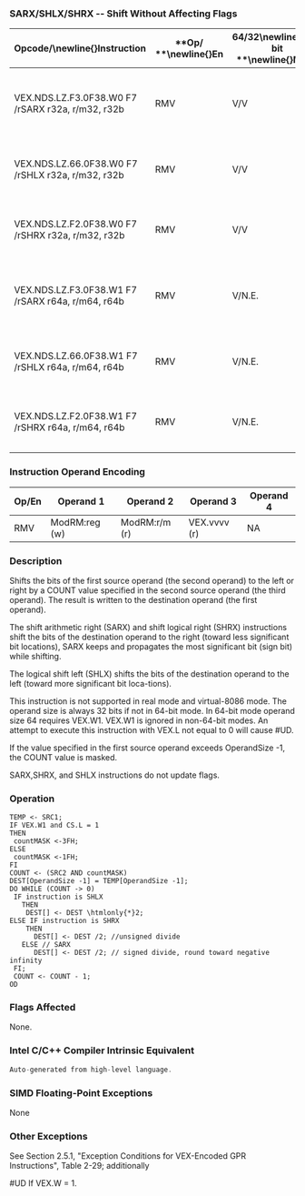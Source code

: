 ### SARX/SHLX/SHRX -- Shift Without Affecting Flags


|**Opcode/**\newline{}**Instruction**|**Op/ **\newline{}**En**|**64/32**\newline{}**-bit **\newline{}**Mode**|**CPUID **\newline{}**Feature **\newline{}**Flag**|**Description**|
|------------------------------------|------------------------|----------------------------------------------|--------------------------------------------------|---------------|
|VEX.NDS.LZ.F3.0F38.W0 F7 /rSARX r32a, r/m32, r32b|RMV|V/V|BMI2|Shift r/m32 arithmetically right with count specified in r32b.|
|VEX.NDS.LZ.66.0F38.W0 F7 /rSHLX r32a, r/m32, r32b|RMV|V/V|BMI2|Shift r/m32 logically left with count specified in r32b.|
|VEX.NDS.LZ.F2.0F38.W0 F7 /rSHRX r32a, r/m32, r32b|RMV|V/V|BMI2|Shift r/m32 logically right with count specified in r32b.|
|VEX.NDS.LZ.F3.0F38.W1 F7 /rSARX r64a, r/m64, r64b|RMV|V/N.E.|BMI2|Shift r/m64 arithmetically right with count specified in r64b.|
|VEX.NDS.LZ.66.0F38.W1 F7 /rSHLX r64a, r/m64, r64b|RMV|V/N.E.|BMI2|Shift r/m64 logically left with count specified in r64b.|
|VEX.NDS.LZ.F2.0F38.W1 F7 /rSHRX r64a, r/m64, r64b|RMV|V/N.E.|BMI2|Shift r/m64 logically right with count specified in r64b.|
### Instruction Operand Encoding


|Op/En|Operand 1|Operand 2|Operand 3|Operand 4|
|-----|---------|---------|---------|---------|
|RMV|ModRM:reg (w)|ModRM:r/m (r)|VEX.vvvv (r)|NA|
### Description


Shifts the bits of the first source operand (the second operand) to the left or right by a COUNT value specified in the second source operand (the third operand). The result is written to the destination operand (the first operand).

The shift arithmetic right (SARX) and shift logical right (SHRX) instructions shift the bits of the destination operand to the right (toward less significant bit locations), SARX keeps and propagates the most significant bit (sign bit) while shifting.

The logical shift left (SHLX) shifts the bits of the destination operand to the left (toward more significant bit loca-tions). 

This instruction is not supported in real mode and virtual-8086 mode. The operand size is always 32 bits if not in 64-bit mode. In 64-bit mode operand size 64 requires VEX.W1. VEX.W1 is ignored in non-64-bit modes. An attempt to execute this instruction with VEX.L not equal to 0 will cause #UD.

If the value specified in the first source operand exceeds OperandSize -1, the COUNT value is masked.

SARX,SHRX, and SHLX instructions do not update flags. 


### Operation

```info-verb
TEMP <- SRC1;
IF VEX.W1 and CS.L = 1
THEN
 countMASK <-3FH;
ELSE
 countMASK <-1FH;
FI
COUNT <- (SRC2 AND countMASK)
DEST[OperandSize -1] = TEMP[OperandSize -1];
DO WHILE (COUNT  -> 0)
 IF instruction is SHLX
   THEN
    DEST[] <- DEST \htmlonly{*}2;
ELSE IF instruction is SHRX
    THEN
      DEST[] <- DEST /2; //unsigned divide
   ELSE // SARX
      DEST[] <- DEST /2; // signed divide, round toward negative infinity
 FI;
 COUNT <- COUNT - 1;
OD
```
### Flags Affected


None.


### Intel C/C++ Compiler Intrinsic Equivalent

```cpp
Auto-generated from high-level language.
```
### SIMD Floating-Point Exceptions


None

### Other Exceptions


See Section 2.5.1, "Exception Conditions for VEX-Encoded GPR Instructions", Table 2-29; additionally

#UD  If VEX.W = 1.


